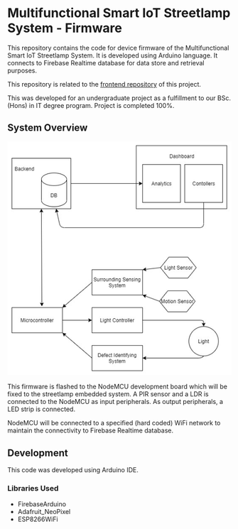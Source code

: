 # Multifunctional Smart IoT Streetlamp System - Firmware

This repository contains the code for device firmware of the Multifunctional Smart IoT Streetlamp System. It is developed using Arduino language. It connects to Firebase Realtime database for data store and retrieval purposes. 

This repository is related to the [frontend repository](https://github.com/lakizuru/streetlamp-frontend) of this project.

This was developed for an undergraduate project as a fulfillment to our BSc. (Hons) in IT degree program. Project is completed 100%.

## System Overview

<img src="Docs\Overview.jpg" alt="Overview Diagram"/>

This firmware is flashed to the NodeMCU development board which will be fixed to the streetlamp embedded system. A PIR sensor and a LDR is connected to the NodeMCU as input peripherals. As output peripherals, a LED strip is connected.

NodeMCU will be connected to a specified (hard coded) WiFi network to maintain the connectivity to Firebase Realtime database.

## Development

This code was developed using Arduino IDE. 

### Libraries Used
- FirebaseArduino
- Adafruit_NeoPixel
- ESP8266WiFi